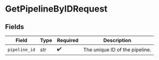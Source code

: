 # GetPipelineByIDRequest


## Fields

| Field                          | Type                           | Required                       | Description                    |
| ------------------------------ | ------------------------------ | ------------------------------ | ------------------------------ |
| `pipeline_id`                  | *str*                          | :heavy_check_mark:             | The unique ID of the pipeline. |